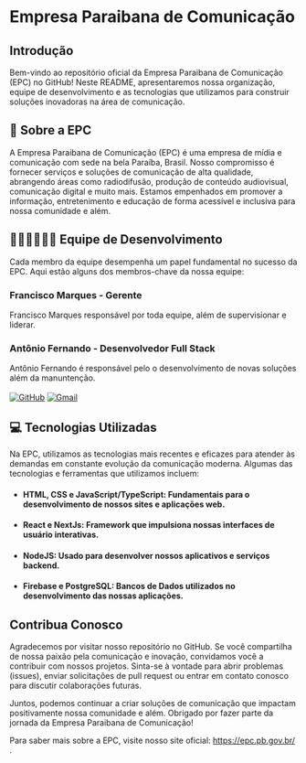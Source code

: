# Empresa Paraibana de Comunicação

## Introdução

Bem-vindo ao repositório oficial da Empresa Paraibana de Comunicação (EPC) no GitHub! Neste README, apresentaremos nossa organização, equipe de desenvolvimento e as tecnologias que utilizamos para construir soluções inovadoras na área de comunicação.

## 👀 Sobre a EPC 

A Empresa Paraibana de Comunicação (EPC) é uma empresa de mídia e comunicação com sede na bela Paraíba, Brasil. Nosso compromisso é fornecer serviços e soluções de comunicação de alta qualidade, abrangendo áreas como radiodifusão, produção de conteúdo audiovisual, comunicação digital e muito mais. Estamos empenhados em promover a informação, entretenimento e educação de forma acessível e inclusiva para nossa comunidade e além.

## 🧑‍💻👨‍💻👩‍💻 Equipe de Desenvolvimento
Cada membro da equipe desempenha um papel fundamental no sucesso da EPC. Aqui estão alguns dos membros-chave da nossa equipe:

### Francisco Marques - Gerente
Francisco Marques responsável por toda equipe, além de supervisionar e liderar.
### Antônio Fernando - Desenvolvedor Full Stack
Antônio Fernando é responsável pelo o desenvolvimento de novas soluções além da manuntenção.
<br /> <br />
[![GitHub](https://img.shields.io/badge/GitHub-black?style=for-the-badge&logo=github&logoColor=white)](https://github.com/antoniofernandodearujo)
[![Gmail](https://img.shields.io/badge/Gmail-darkred?style=for-the-badge&logo=gmail&logoColor=white)](mailto:afas@academico.ufpb.br)

## 💻 Tecnologias Utilizadas

Na EPC, utilizamos as tecnologias mais recentes e eficazes para atender às demandas em constante evolução da comunicação moderna. Algumas das tecnologias e ferramentas que utilizamos incluem:

- #### HTML, CSS e JavaScript/TypeScript: Fundamentais para o desenvolvimento de nossos sites e aplicações web.
- #### React e NextJs: Framework que impulsiona nossas interfaces de usuário interativas.
- #### NodeJS: Usado para desenvolver nossos aplicativos e serviços backend.
- #### Firebase e PostgreSQL: Bancos de Dados utilizados no desenvolvimento das nossas aplicações.

## Contribua Conosco

Agradecemos por visitar nosso repositório no GitHub. Se você compartilha de nossa paixão pela comunicação e inovação, convidamos você a contribuir com nossos projetos. Sinta-se à vontade para abrir problemas (issues), enviar solicitações de pull request ou entrar em contato conosco para discutir colaborações futuras.

Juntos, podemos continuar a criar soluções de comunicação que impactam positivamente nossa comunidade e além. Obrigado por fazer parte da jornada da Empresa Paraibana de Comunicação!

Para saber mais sobre a EPC, visite nosso site oficial: https://epc.pb.gov.br/ .
